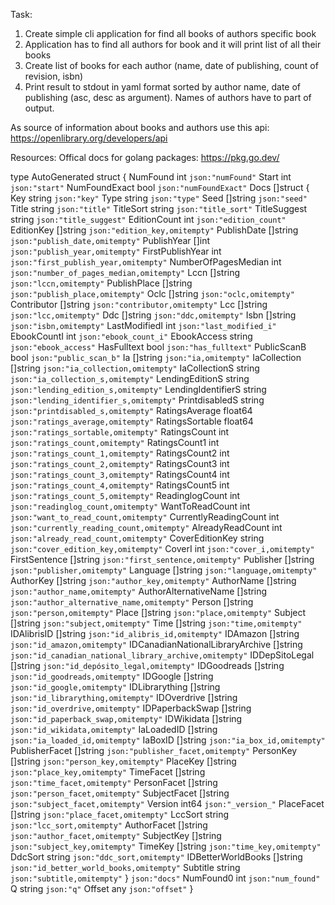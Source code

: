 Task:
1. Create simple cli application for find all books of authors specific book
2. Application has to find all authors for book and it will print list of all their books
3. Create list of books for each author (name, date of publishing, count of revision, isbn) 
4. Print result to stdout in yaml format sorted by author name, date of publishing (asc, desc as argument). Names of authors have to part of output.

As source of information about books and authors use this api: https://openlibrary.org/developers/api

Resources:
Offical docs for golang packages: https://pkg.go.dev/



type AutoGenerated struct {
	NumFound      int  `json:"numFound"`
	Start         int  `json:"start"`
	NumFoundExact bool `json:"numFoundExact"`
	Docs          []struct {
		Key                              string   `json:"key"`
		Type                             string   `json:"type"`
		Seed                             []string `json:"seed"`
		Title                            string   `json:"title"`
		TitleSort                        string   `json:"title_sort"`
		TitleSuggest                     string   `json:"title_suggest"`
		EditionCount                     int      `json:"edition_count"`
		EditionKey                       []string `json:"edition_key,omitempty"`
		PublishDate                      []string `json:"publish_date,omitempty"`
		PublishYear                      []int    `json:"publish_year,omitempty"`
		FirstPublishYear                 int      `json:"first_publish_year,omitempty"`
		NumberOfPagesMedian              int      `json:"number_of_pages_median,omitempty"`
		Lccn                             []string `json:"lccn,omitempty"`
		PublishPlace                     []string `json:"publish_place,omitempty"`
		Oclc                             []string `json:"oclc,omitempty"`
		Contributor                      []string `json:"contributor,omitempty"`
		Lcc                              []string `json:"lcc,omitempty"`
		Ddc                              []string `json:"ddc,omitempty"`
		Isbn                             []string `json:"isbn,omitempty"`
		LastModifiedI                    int      `json:"last_modified_i"`
		EbookCountI                      int      `json:"ebook_count_i"`
		EbookAccess                      string   `json:"ebook_access"`
		HasFulltext                      bool     `json:"has_fulltext"`
		PublicScanB                      bool     `json:"public_scan_b"`
		Ia                               []string `json:"ia,omitempty"`
		IaCollection                     []string `json:"ia_collection,omitempty"`
		IaCollectionS                    string   `json:"ia_collection_s,omitempty"`
		LendingEditionS                  string   `json:"lending_edition_s,omitempty"`
		LendingIdentifierS               string   `json:"lending_identifier_s,omitempty"`
		PrintdisabledS                   string   `json:"printdisabled_s,omitempty"`
		RatingsAverage                   float64  `json:"ratings_average,omitempty"`
		RatingsSortable                  float64  `json:"ratings_sortable,omitempty"`
		RatingsCount                     int      `json:"ratings_count,omitempty"`
		RatingsCount1                    int      `json:"ratings_count_1,omitempty"`
		RatingsCount2                    int      `json:"ratings_count_2,omitempty"`
		RatingsCount3                    int      `json:"ratings_count_3,omitempty"`
		RatingsCount4                    int      `json:"ratings_count_4,omitempty"`
		RatingsCount5                    int      `json:"ratings_count_5,omitempty"`
		ReadinglogCount                  int      `json:"readinglog_count,omitempty"`
		WantToReadCount                  int      `json:"want_to_read_count,omitempty"`
		CurrentlyReadingCount            int      `json:"currently_reading_count,omitempty"`
		AlreadyReadCount                 int      `json:"already_read_count,omitempty"`
		CoverEditionKey                  string   `json:"cover_edition_key,omitempty"`
		CoverI                           int      `json:"cover_i,omitempty"`
		FirstSentence                    []string `json:"first_sentence,omitempty"`
		Publisher                        []string `json:"publisher,omitempty"`
		Language                         []string `json:"language,omitempty"`
		AuthorKey                        []string `json:"author_key,omitempty"`
		AuthorName                       []string `json:"author_name,omitempty"`
		AuthorAlternativeName            []string `json:"author_alternative_name,omitempty"`
		Person                           []string `json:"person,omitempty"`
		Place                            []string `json:"place,omitempty"`
		Subject                          []string `json:"subject,omitempty"`
		Time                             []string `json:"time,omitempty"`
		IDAlibrisID                      []string `json:"id_alibris_id,omitempty"`
		IDAmazon                         []string `json:"id_amazon,omitempty"`
		IDCanadianNationalLibraryArchive []string `json:"id_canadian_national_library_archive,omitempty"`
		IDDepSitoLegal                   []string `json:"id_depósito_legal,omitempty"`
		IDGoodreads                      []string `json:"id_goodreads,omitempty"`
		IDGoogle                         []string `json:"id_google,omitempty"`
		IDLibrarything                   []string `json:"id_librarything,omitempty"`
		IDOverdrive                      []string `json:"id_overdrive,omitempty"`
		IDPaperbackSwap                  []string `json:"id_paperback_swap,omitempty"`
		IDWikidata                       []string `json:"id_wikidata,omitempty"`
		IaLoadedID                       []string `json:"ia_loaded_id,omitempty"`
		IaBoxID                          []string `json:"ia_box_id,omitempty"`
		PublisherFacet                   []string `json:"publisher_facet,omitempty"`
		PersonKey                        []string `json:"person_key,omitempty"`
		PlaceKey                         []string `json:"place_key,omitempty"`
		TimeFacet                        []string `json:"time_facet,omitempty"`
		PersonFacet                      []string `json:"person_facet,omitempty"`
		SubjectFacet                     []string `json:"subject_facet,omitempty"`
		Version                          int64    `json:"_version_"`
		PlaceFacet                       []string `json:"place_facet,omitempty"`
		LccSort                          string   `json:"lcc_sort,omitempty"`
		AuthorFacet                      []string `json:"author_facet,omitempty"`
		SubjectKey                       []string `json:"subject_key,omitempty"`
		TimeKey                          []string `json:"time_key,omitempty"`
		DdcSort                          string   `json:"ddc_sort,omitempty"`
		IDBetterWorldBooks               []string `json:"id_better_world_books,omitempty"`
		Subtitle                         string   `json:"subtitle,omitempty"`
	} `json:"docs"`
	NumFound0 int    `json:"num_found"`
	Q         string `json:"q"`
	Offset    any    `json:"offset"`
}
